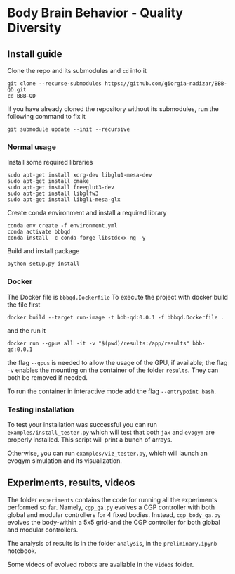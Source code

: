 # Body Brain Behavior - Quality Diversity

## Install guide
Clone the repo and its submodules and `cd` into it
```shell
git clone --recurse-submodules https://github.com/giorgia-nadizar/BBB-QD.git
cd BBB-QD
```
If you have already cloned the repository without its submodules, run the following command to fix it
```shell
git submodule update --init --recursive
```

### Normal usage
Install some required libraries
```shell
sudo apt-get install xorg-dev libglu1-mesa-dev
sudo apt-get install cmake
sudo apt-get install freeglut3-dev
sudo apt-get install libglfw3
sudo apt-get install libgl1-mesa-glx
```
Create conda environment and install a required library
```shell
conda env create -f environment.yml
conda activate bbbqd
conda install -c conda-forge libstdcxx-ng -y
```
Build and install package
```shell
python setup.py install
```

### Docker
The Docker file is `bbbqd.Dockerfile`
To execute the project with docker build the file first
```shell
docker build --target run-image -t bbb-qd:0.0.1 -f bbbqd.Dockerfile .
```
and the run it 
```shell
docker run --gpus all -it -v "$(pwd)/results:/app/results" bbb-qd:0.0.1
```
the flag `--gpus` is needed to allow the usage of the GPU, if available; the flag `-v` enables the mounting on the
container of the folder `results`.
They can both be removed if needed.

To run the container in interactive mode add the flag `--entrypoint bash`.


### Testing installation
To test your installation was successful you can run `examples/install_tester.py` which will test that both `jax` and
`evogym` are properly installed. This script will print a bunch of arrays.

Otherwise, you can run `examples/viz_tester.py`, which will launch an evogym simulation and its visualization.


## Experiments, results, videos
The folder `experiments` contains the code for running all the experiments performed so far.
Namely, `cgp_ga.py` evolves a CGP controller with both global and modular controllers for 4 fixed bodies.
Instead, `cgp_body_ga.py` evolves the body-within a 5x5 grid-and the CGP controller for both global and modular
controllers.

The analysis of results is in the folder `analysis`, in the `preliminary.ipynb` notebook.

Some videos of evolved robots are available in the `videos` folder.
